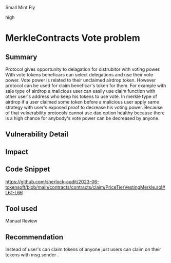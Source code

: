 Small Mint Fly

high

# MerkleContracts Vote problem

## Summary
Protocol gives opportunity to delagation for distrubitor with voting power. With vote tokens beneficars can select delegations and use their vote power. Vote power is related to their unclaimed airdrop token. However protocol can be used for claim beneficar's token for them. For example with sale type of airdrop a malicious user can easily use claim function with other user's address who keep his tokens to use vote. In merkle type of airdrop if a user claimed some token before a malicious user apply same strategy with user's exposed proof to decrease his voting power. Because of that vulnerability protocols cannot use dao option healthy because there is a high chance for anybody's vote power can be decreased by anyone.
## Vulnerability Detail

## Impact

## Code Snippet
https://github.com/sherlock-audit/2023-06-tokensoft/blob/main/contracts/contracts/claim/PriceTierVestingMerkle.sol#L61-L66
## Tool used

Manual Review

## Recommendation
Instead of user's can claim tokens of anyone just users can claim on their tokens with msg.sender .
